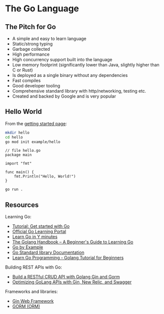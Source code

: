 # The Go Language

## The Pitch for Go

* A simple and easy to learn language
* Static/strong typing
* Garbage collected
* High performance
* High concurrency support built into the language
* Low memory footprint (significantly lower than Java, slightly higher than C or Rust)
* Is deployed as a single binary without any dependencies
* Fast compiles
* Good developer tooling
* Comprehensive standard library with http/networking, testing etc.
* Created and backed by Google and is very popular

## Hello World

From the [getting started page]((https://go.dev/doc/tutorial/getting-started)):

```sh
mkdir hello
cd hello
go mod init example/hello
```

```golang
// file hello.go
package main

import "fmt"

func main() {
    fmt.Println("Hello, World!")
}
```

```sh
go run .
```

## Resources

Learning Go:

* [Tutorial: Get started with Go](https://go.dev/doc/tutorial/getting-started)
* [Official Go Learning Portal](https://go.dev/learn/)
* [Learn Go in Y minutes](https://learnxinyminutes.com/docs/go/)
* [The Golang Handbook – A Beginner's Guide to Learning Go](https://www.freecodecamp.org/news/learn-golang-handbook/)
* [Go by Example](https://gobyexample.com/)
* [Go Standard library Documentation](https://pkg.go.dev/std)
* [Learn Go Programming - Golang Tutorial for Beginners](https://www.youtube.com/watch?v=YS4e4q9oBaU&t=537s)

Building REST APIs with Go:

* [Build a RESTful CRUD API with Golang Gin and Gorm](https://lemoncode21.medium.com/build-a-restful-crud-api-with-golang-gin-and-gorm-e1e976ef5b9f)
* [Optimizing GoLang APIs with Gin, New Relic, and Swagger](https://blog.stackademic.com/optimizing-golang-apis-with-gin-new-relic-and-swagger-a-comprehensive-guide-d60cea368fbe)

Frameworks and libraries:

* [Gin Web Framework](https://github.com/gin-gonic/gin)
* [GORM (ORM)](https://github.com/go-gorm/gorm)
